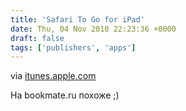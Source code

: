 ```yaml
---
title: 'Safari To Go for iPad'
date: Thu, 04 Nov 2010 22:23:36 +0000
draft: false
tags: ['publishers', 'apps']
---
```


via [itunes.apple.com](http://itunes.apple.com/us/app/safari-to-go/id385824712?mt=8)

На bookmate.ru похоже ;)